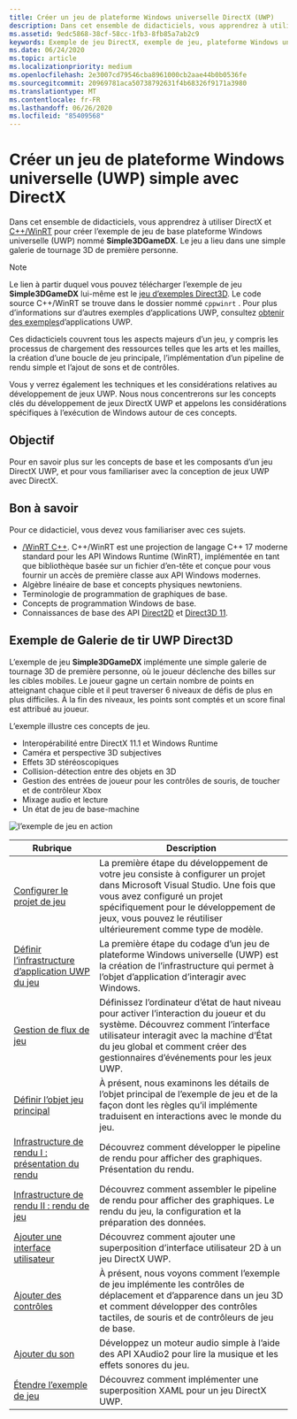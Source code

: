 ```yaml
---
title: Créer un jeu de plateforme Windows universelle DirectX (UWP)
description: Dans cet ensemble de didacticiels, vous apprendrez à utiliser DirectX et [C++/WinRT](/windows/uwp/cpp-and-winrt-apis/) pour créer l’exemple de jeu de base plateforme Windows universelle (UWP) nommé **Simple3DGameDX**.
ms.assetid: 9edc5868-38cf-58cc-1fb3-8fb85a7ab2c9
keywords: Exemple de jeu DirectX, exemple de jeu, plateforme Windows universelle (UWP), jeu Direct3D 11
ms.date: 06/24/2020
ms.topic: article
ms.localizationpriority: medium
ms.openlocfilehash: 2e3007cd79546cba8961000cb2aae44b0b0536fe
ms.sourcegitcommit: 20969781aca50738792631f4b68326f9171a3980
ms.translationtype: MT
ms.contentlocale: fr-FR
ms.lasthandoff: 06/26/2020
ms.locfileid: "85409568"
---
```

# <a name="create-a-simple-universal-windows-platform-uwp-game-with-directx"></a>Créer un jeu de plateforme Windows universelle (UWP) simple avec DirectX

Dans cet ensemble de didacticiels, vous apprendrez à utiliser DirectX et [C++/WinRT](/windows/uwp/cpp-and-winrt-apis/) pour créer l’exemple de jeu de base plateforme Windows universelle (UWP) nommé **Simple3DGameDX**. Le jeu a lieu dans une simple galerie de tournage 3D de première personne.

> [!NOTE]
> Le lien à partir duquel vous pouvez télécharger l’exemple de jeu **Simple3DGameDX** lui-même est le [jeu d’exemples Direct3D](/samples/microsoft/windows-universal-samples/simple3dgamedx/). Le code source C++/WinRT se trouve dans le dossier nommé `cppwinrt` . Pour plus d’informations sur d’autres exemples d’applications UWP, consultez [obtenir des exemples](/windows/uwp/get-started/get-uwp-app-samples)d’applications UWP.

Ces didacticiels couvrent tous les aspects majeurs d’un jeu, y compris les processus de chargement des ressources telles que les arts et les mailles, la création d’une boucle de jeu principale, l’implémentation d’un pipeline de rendu simple et l’ajout de sons et de contrôles.

Vous y verrez également les techniques et les considérations relatives au développement de jeux UWP. Nous nous concentrerons sur les concepts clés du développement de jeux DirectX UWP et appelons les considérations spécifiques à l’exécution de Windows autour de ces concepts.

## <a name="objective"></a>Objectif

Pour en savoir plus sur les concepts de base et les composants d’un jeu DirectX UWP, et pour vous familiariser avec la conception de jeux UWP avec DirectX.

## <a name="what-you-need-to-know"></a>Bon à savoir

Pour ce didacticiel, vous devez vous familiariser avec ces sujets.

- [/WinRT C++](/windows/uwp/cpp-and-winrt-apis/). C++/WinRT est une projection de langage C++ 17 moderne standard pour les API Windows Runtime (WinRT), implémentée en tant que bibliothèque basée sur un fichier d’en-tête et conçue pour vous fournir un accès de première classe aux API Windows modernes.
- Algèbre linéaire de base et concepts physiques newtoniens.
- Terminologie de programmation de graphiques de base.
- Concepts de programmation Windows de base.
- Connaissances de base des API [Direct2D](/windows/desktop/Direct2D/direct2d-portal) et [Direct3D 11](/windows/desktop/direct3d11/how-to-use-direct3d-11).

##  <a name="direct3d-uwp-shooting-gallery-sample"></a>Exemple de Galerie de tir UWP Direct3D

L’exemple de jeu **Simple3DGameDX** implémente une simple galerie de tournage 3D de première personne, où le joueur déclenche des billes sur les cibles mobiles. Le joueur gagne un certain nombre de points en atteignant chaque cible et il peut traverser 6 niveaux de défis de plus en plus difficiles. À la fin des niveaux, les points sont comptés et un score final est attribué au joueur.

L’exemple illustre ces concepts de jeu.

- Interopérabilité entre DirectX 11.1 et Windows Runtime
- Caméra et perspective 3D subjectives
- Effets 3D stéréoscopiques
- Collision-détection entre des objets en 3D
- Gestion des entrées de joueur pour les contrôles de souris, de toucher et de contrôleur Xbox
- Mixage audio et lecture
- Un état de jeu de base-machine

![l’exemple de jeu en action](images/simple-dx-game-overview.png)

|Rubrique|Description|
|-------|-------------|
|[Configurer le projet de jeu](tutorial--setting-up-the-games-infrastructure.md)|La première étape du développement de votre jeu consiste à configurer un projet dans Microsoft Visual Studio. Une fois que vous avez configuré un projet spécifiquement pour le développement de jeux, vous pouvez le réutiliser ultérieurement comme type de modèle.|
|[Définir l’infrastructure d’application UWP du jeu](tutorial--building-the-games-uwp-app-framework.md)|La première étape du codage d’un jeu de plateforme Windows universelle (UWP) est la création de l’infrastructure qui permet à l’objet d’application d’interagir avec Windows.|
|[Gestion de flux de jeu](tutorial-game-flow-management.md)|Définissez l’ordinateur d’état de haut niveau pour activer l’interaction du joueur et du système. Découvrez comment l’interface utilisateur interagit avec la machine d’État du jeu global et comment créer des gestionnaires d’événements pour les jeux UWP.|
|[Définir l’objet jeu principal](tutorial--defining-the-main-game-loop.md)|À présent, nous examinons les détails de l’objet principal de l’exemple de jeu et de la façon dont les règles qu’il implémente traduisent en interactions avec le monde du jeu.|
|[Infrastructure de rendu I : présentation du rendu](tutorial--assembling-the-rendering-pipeline.md)|Découvrez comment développer le pipeline de rendu pour afficher des graphiques. Présentation du rendu.|
|[Infrastructure de rendu II : rendu de jeu](tutorial-game-rendering.md)|Découvrez comment assembler le pipeline de rendu pour afficher des graphiques. Le rendu du jeu, la configuration et la préparation des données.|
|[Ajouter une interface utilisateur](tutorial--adding-a-user-interface.md)|Découvrez comment ajouter une superposition d’interface utilisateur 2D à un jeu DirectX UWP.|
|[Ajouter des contrôles](tutorial--adding-controls.md)|À présent, nous voyons comment l’exemple de jeu implémente les contrôles de déplacement et d’apparence dans un jeu 3D et comment développer des contrôles tactiles, de souris et de contrôleurs de jeu de base.|
|[Ajouter du son](tutorial--adding-sound.md)|Développez un moteur audio simple à l’aide des API XAudio2 pour lire la musique et les effets sonores du jeu.|
|[Étendre l’exemple de jeu](tutorial-resources.md)|Découvrez comment implémenter une superposition XAML pour un jeu DirectX UWP.|
